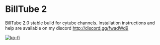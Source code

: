 # BillTube 2
BillTube 2.0
stable build for cytube channels.
Installation instructions and help are available on my discord http://discord.gg/fwadWd9 

[![ko-fi](https://ko-fi.com/img/githubbutton_sm.svg)](https://ko-fi.com/O5O02CIHL)

